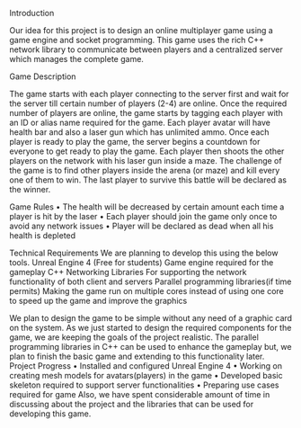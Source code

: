 Introduction

Our idea for this project is to design an online multiplayer game using a game engine and socket programming. This game uses the rich C++ network library to communicate between players and a centralized server which manages the complete game.

Game Description

The game starts with each player connecting to the server first and wait for the server till certain number of players (2-4) are online. Once the required number of players are online, the game starts by tagging each player with an ID or alias name required for the game. Each player avatar will have health bar and also a laser gun which has unlimited ammo. Once each player is ready to play the game, the server begins a countdown for everyone to get ready to play the game. Each player then shoots the other players on the network with his laser gun inside a maze. The challenge of the game is to find other players inside the arena (or maze) and kill every one of them to win. The last player to survive this battle will be declared as the winner. 

Game Rules
•	The health will be decreased by certain amount each time a player is hit by the laser
•	Each player should join the game only once to avoid any network issues
•	Player will be declared as dead when all his health is depleted

Technical Requirements
We are planning to develop this using the below tools.
Unreal Engine 4 (Free for students)	Game engine required for the gameplay
C++ Networking Libraries	For supporting the network functionality of both client and servers
Parallel programming libraries(if time permits)	Making the game run on multiple cores instead of using one core to speed up the game and improve the graphics

We plan to design the game to be simple without any need of a graphic card on the system. As we just started to design the required components for the game, we are keeping the goals of the project realistic. The parallel programming libraries in C++ can be used to enhance the gameplay but, we plan to finish the basic game and extending to this functionality later.
Project Progress
•	Installed and configured Unreal Engine 4
•	Working on creating mesh models for avatars(players) in the game
•	Developed basic skeleton required to support server functionalities 
•	Preparing use cases required for game
Also, we have spent considerable amount of time in discussing about the project and the libraries that can be used for developing this game. 

